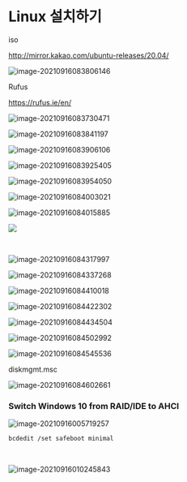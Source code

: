 # Linux 설치하기



iso

http://mirror.kakao.com/ubuntu-releases/20.04/

![image-20210916083806146](install.assets/image-20210916083806146.png)



Rufus

https://rufus.ie/en/

![image-20210916083730471](install.assets/image-20210916083730471.png)



![image-20210916083841197](install.assets/image-20210916083841197.png)



![image-20210916083906106](install.assets/image-20210916083906106.png)



![image-20210916083925405](install.assets/image-20210916083925405.png)



![image-20210916083954050](install.assets/image-20210916083954050.png)



![image-20210916084003021](install.assets/image-20210916084003021.png)



![image-20210916084015885](install.assets/image-20210916084015885.png)





![](install.assets/image-20210916084256538.png)



​	

![image-20210916084317997](install.assets/image-20210916084317997.png)



![image-20210916084337268](install.assets/image-20210916084337268.png)



![image-20210916084410018](install.assets/image-20210916084410018.png)



![image-20210916084422302](install.assets/image-20210916084422302.png)





![image-20210916084434504](install.assets/image-20210916084434504.png)





![image-20210916084502992](install.assets/image-20210916084502992.png)



![image-20210916084545536](install.assets/image-20210916084545536.png)

diskmgmt.msc



![image-20210916084602661](install.assets/image-20210916084602661.png)





### Switch Windows 10 from RAID/IDE to AHCI





![image-20210916005719257](install.assets/image-20210916005719257.png)





```
bcdedit /set safeboot minimal
```

​	

![image-20210916010245843](install.assets/image-20210916010245843.png)





